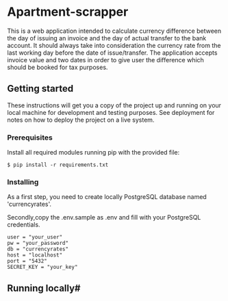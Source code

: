 # Apartment-scrapper

This is a web application intended to calculate currency difference between the day of issuing an invoice and the day of actual transfer to the bank account. It should always take into consideration the currency rate from the last working day before the date of issue/transfer. 
The application accepts invoice value and two dates in order to give user the difference which should be booked for tax purposes.


## Getting started

These instructions will get you a copy of the project up and running on your local machine for development and testing purposes. See deployment for notes on how to deploy the project on a live system.

### Prerequisites

Install all required modules running pip with the provided file:

```
$ pip install -r requirements.txt
```

### Installing

As a first step, you need to create locally PostgreSQL database named 'currencyrates'. 

Secondly,copy the .env.sample as .env and fill with your PostgreSQL credentials.

```
user = "your_user"
pw = "your_password"
db = "currencyrates"
host = "localhost"
port = "5432"
SECRET_KEY = "your_key"
```

## Running locally#
